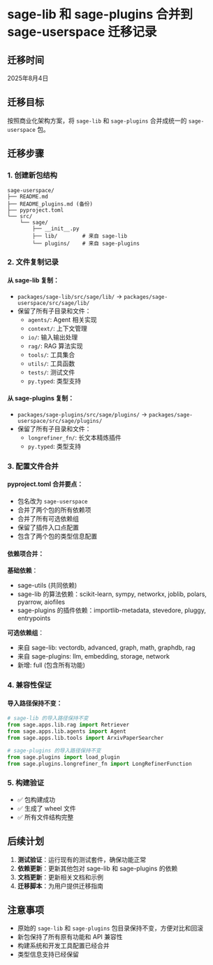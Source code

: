 # sage-lib 和 sage-plugins 合并到 sage-userspace 迁移记录

## 迁移时间
2025年8月4日

## 迁移目标
按照商业化架构方案，将 `sage-lib` 和 `sage-plugins` 合并成统一的 `sage-userspace` 包。

## 迁移步骤

### 1. 创建新包结构
```
sage-userspace/
├── README.md
├── README_plugins.md (备份)
├── pyproject.toml
└── src/
    └── sage/
        ├── __init__.py
        ├── lib/        # 来自 sage-lib
        └── plugins/    # 来自 sage-plugins
```

### 2. 文件复制记录

#### 从 sage-lib 复制：
- `packages/sage-lib/src/sage/lib/` → `packages/sage-userspace/src/sage/lib/`
- 保留了所有子目录和文件：
  - `agents/`: Agent 相关实现
  - `context/`: 上下文管理
  - `io/`: 输入输出处理
  - `rag/`: RAG 算法实现
  - `tools/`: 工具集合
  - `utils/`: 工具函数
  - `tests/`: 测试文件
  - `py.typed`: 类型支持

#### 从 sage-plugins 复制：
- `packages/sage-plugins/src/sage/plugins/` → `packages/sage-userspace/src/sage/plugins/`
- 保留了所有子目录和文件：
  - `longrefiner_fn/`: 长文本精炼插件
  - `py.typed`: 类型支持

### 3. 配置文件合并

#### pyproject.toml 合并要点：
- 包名改为 `sage-userspace`
- 合并了两个包的所有依赖项
- 合并了所有可选依赖组
- 保留了插件入口点配置
- 包含了两个包的类型信息配置

#### 依赖项合并：
**基础依赖**：
- sage-utils (共同依赖)
- sage-lib 的算法依赖：scikit-learn, sympy, networkx, joblib, polars, pyarrow, aiofiles
- sage-plugins 的插件依赖：importlib-metadata, stevedore, pluggy, entrypoints

**可选依赖组**：
- 来自 sage-lib: vectordb, advanced, graph, math, graphdb, rag
- 来自 sage-plugins: llm, embedding, storage, network
- 新增: full (包含所有功能)

### 4. 兼容性保证

#### 导入路径保持不变：
```python
# sage-lib 的导入路径保持不变
from sage.apps.lib.rag import Retriever
from sage.apps.lib.agents import Agent
from sage.apps.lib.tools import ArxivPaperSearcher

# sage-plugins 的导入路径保持不变  
from sage.plugins import load_plugin
from sage.plugins.longrefiner_fn import LongRefinerFunction
```

### 5. 构建验证
- ✅ 包构建成功
- ✅ 生成了 wheel 文件
- ✅ 所有文件结构完整

## 后续计划

1. **测试验证**：运行现有的测试套件，确保功能正常
2. **依赖更新**：更新其他包对 sage-lib 和 sage-plugins 的依赖
3. **文档更新**：更新相关文档和示例
4. **迁移脚本**：为用户提供迁移指南

## 注意事项

- 原始的 `sage-lib` 和 `sage-plugins` 包目录保持不变，方便对比和回滚
- 新包保持了所有原有功能和 API 兼容性
- 构建系统和开发工具配置已经合并
- 类型信息支持已经保留

